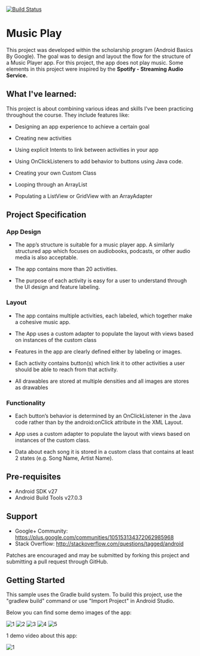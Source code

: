 [![Build Status](https://travis-ci.org/alexcatanet/Music-Play.svg?branch=master)](https://travis-ci.org/alexcatanet/Music-Play)
# Music Play
This project was developed within the scholarship program (Android Basics By Google).
The goal was to design and layout the flow for the structure of a Music Player app. For this project, the app does not play music. 
Some elements in this project were inspired by the **Spotify - Streaming Audio Service.**

## What I've learned:
This project is about combining various ideas and skills I've been practicing throughout the course. They include features like:

- Designing an app experience to achieve a certain goal

- Creating new activities

- Using explicit Intents to link between activities in your app

- Using OnClickListeners to add behavior to buttons using Java code.

- Creating your own Custom Class

- Looping through an ArrayList

- Populating a ListView or GridView with an ArrayAdapter

##  Project Specification
### App Design

- The app’s structure is suitable for a music player app. A similarly structured app which focuses on audiobooks, podcasts, or other audio media is also acceptable.

- The app contains more than 20 activities.

- The purpose of each activity is easy for a user to understand through the UI design and feature labeling.

### Layout

- The app contains multiple activities, each labeled, which together make a cohesive music app.

- The App uses a custom adapter to populate the layout with views based on instances of the custom class

- Features in the app are clearly defined either by labeling or images.

- Each activity contains button(s) which link it to other activities a user should be able to reach from that activity.

- All drawables are stored at multiple densities and all images are stores as drawables

### Functionality

- Each button’s behavior is determined by an OnClickListener in the Java code rather than by the android:onClick attribute in the XML Layout.

- App uses a custom adapter to populate the layout with views based on instances of the custom class.

- Data about each song it is stored in a custom class that contains at least 2 states (e.g. Song Name, Artist Name).

## Pre-requisites

- Android SDK v27
- Android Build Tools v27.0.3

## Support

- Google+ Community: https://plus.google.com/communities/105153134372062985968
- Stack Overflow: http://stackoverflow.com/questions/tagged/android

Patches are encouraged and may be submitted by forking this project and submitting a pull request through GitHub.

## Getting Started

This sample uses the Gradle build system. To build this project, use the "gradlew build" command or use "Import Project" in Android Studio.

Below you can find some demo images of the app:

![1](https://user-images.githubusercontent.com/33226462/39974365-0be1091c-5720-11e8-935c-f10db462b849.png)
![2](https://user-images.githubusercontent.com/33226462/39974366-0c0b44c0-5720-11e8-9db7-6778e30f33bf.png)
![3](https://user-images.githubusercontent.com/33226462/39974367-0c322c20-5720-11e8-8e39-971df8a99788.png)
![4](https://user-images.githubusercontent.com/33226462/39974368-0c58c2b8-5720-11e8-8521-ea87586ae5ea.png)
![5](https://user-images.githubusercontent.com/33226462/39974369-0c81e86e-5720-11e8-8df6-f5577a95a8a8.png)

1 demo video about this app:

![1](https://user-images.githubusercontent.com/33226462/39974380-1c85d8f6-5720-11e8-856a-c3375486ab2b.gif)

